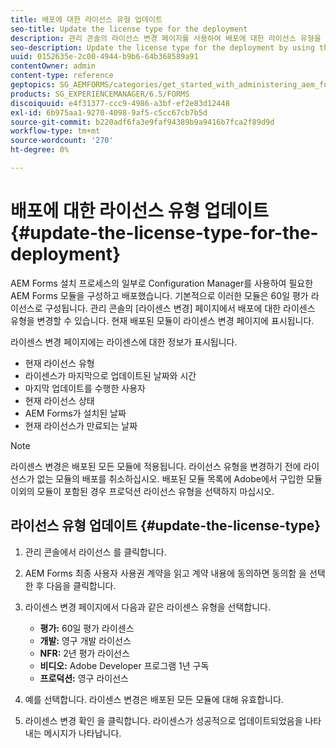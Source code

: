 ```yaml
---
title: 배포에 대한 라이선스 유형 업데이트
seo-title: Update the license type for the deployment
description: 관리 콘솔의 라이선스 변경 페이지를 사용하여 배포에 대한 라이선스 유형을 업데이트합니다.
seo-description: Update the license type for the deployment by using the Change License page in administration console.
uuid: 0152635e-2c00-4944-b9b6-64b368589a91
contentOwner: admin
content-type: reference
geptopics: SG_AEMFORMS/categories/get_started_with_administering_aem_forms_on_jee
products: SG_EXPERIENCEMANAGER/6.5/FORMS
discoiquuid: e4f31377-ccc9-4986-a3bf-ef2e83d12448
exl-id: 6b975aa1-9270-4098-9af5-c5cc67cb7b5d
source-git-commit: b220adf6fa3e9faf94389b9a9416b7fca2f89d9d
workflow-type: tm+mt
source-wordcount: '270'
ht-degree: 0%

---
```


# 배포에 대한 라이선스 유형 업데이트 {#update-the-license-type-for-the-deployment}

AEM Forms 설치 프로세스의 일부로 Configuration Manager를 사용하여 필요한 AEM Forms 모듈을 구성하고 배포했습니다. 기본적으로 이러한 모듈은 60일 평가 라이선스로 구성됩니다. 관리 콘솔의 [라이센스 변경] 페이지에서 배포에 대한 라이센스 유형을 변경할 수 있습니다. 현재 배포된 모듈이 라이센스 변경 페이지에 표시됩니다.

라이센스 변경 페이지에는 라이센스에 대한 정보가 표시됩니다.

* 현재 라이선스 유형
* 라이센스가 마지막으로 업데이트된 날짜와 시간
* 마지막 업데이트를 수행한 사용자
* 현재 라이선스 상태
* AEM Forms가 설치된 날짜
* 현재 라이선스가 만료되는 날짜

>[!NOTE]
>
>라이센스 변경은 배포된 모든 모듈에 적용됩니다. 라이선스 유형을 변경하기 전에 라이선스가 없는 모듈의 배포를 취소하십시오. 배포된 모듈 목록에 Adobe에서 구입한 모듈 이외의 모듈이 포함된 경우 프로덕션 라이선스 유형을 선택하지 마십시오.

## 라이선스 유형 업데이트 {#update-the-license-type}

1. 관리 콘솔에서 라이선스 를 클릭합니다.
1. AEM Forms 최종 사용자 사용권 계약을 읽고 계약 내용에 동의하면 동의함 을 선택한 후 다음을 클릭합니다.
1. 라이센스 변경 페이지에서 다음과 같은 라이센스 유형을 선택합니다.

   * **평가:** 60일 평가 라이센스
   * **개발:** 영구 개발 라이선스
   * **NFR:** 2년 평가 라이선스
   * **비디오:** Adobe Developer 프로그램 1년 구독
   * **프로덕션:** 영구 라이선스

1. 예를 선택합니다. 라이센스 변경은 배포된 모든 모듈에 대해 유효합니다.
1. 라이센스 변경 확인 을 클릭합니다. 라이센스가 성공적으로 업데이트되었음을 나타내는 메시지가 나타납니다.
